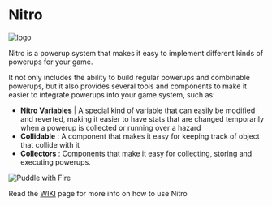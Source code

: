 # Nitro

![logo](https://user-images.githubusercontent.com/12601671/207251841-73b29f80-1568-426f-9f46-ce212922da58.png)

Nitro is a powerup system that makes it easy to implement different kinds of powerups for your game.

It not only includes the ability to build regular powerups and combinable powerups, but it also provides several tools and components to make it easier to integrate powerups into your game system, such as:

- **Nitro Variables** | A special kind of variable that can easily be modified and reverted, making it easier to have stats that are changed temporarily when a powerup is collected or running over a hazard
- **Collidable** : A component that makes it easy for keeping track of object that collide with it
- **Collectors** : Components that make it easy for collecting, storing and executing powerups. 

![Puddle with Fire](https://user-images.githubusercontent.com/12601671/118372189-f61f9c80-b575-11eb-827f-53c412d7beef.gif)

Read the [WIKI](https://github.com/nickc01/Nitro/wiki) page for more info on how to use Nitro
